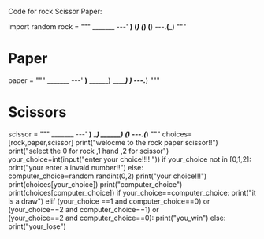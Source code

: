 Code for rock Scissor Paper:

import random
rock = """
    _______
---'   ____)
      (_____)
      (_____)
      (____)
---.__(___)
"""

# Paper
paper = """
     _______
---'    ____)____
           ______)
          _______)
         _______)
---.__________)
"""

# Scissors
scissor = """
    _______
---'   ____)____
          ______)
       __________)
      (____)
---.__(___)
"""
choices=[rock,paper,scissor]
print("welocme to the rock paper scissor!!")
print("select the 0 for rock ,1 hand ,2 for scissor")
your_choice=int(input("enter your choice!!!!   "))
if your_choice not in [0,1,2]:
    print("your enter a invald number!!")
else:
    computer_choice=random.randint(0,2)
    print("your choice!!!")
    print(choices[your_choice])
    print("computer_choice")
    print(choices[computer_choice])
    if your_choice==computer_choice:
        print("it is a draw")
    elif (your_choice ==1 and computer_choice==0) or \
         (your_choice==2 and computer_choice==1) or \
         (your_choice==2 and computer_choice==0):
         print("you_win")
    else:
        print("your_lose")




















